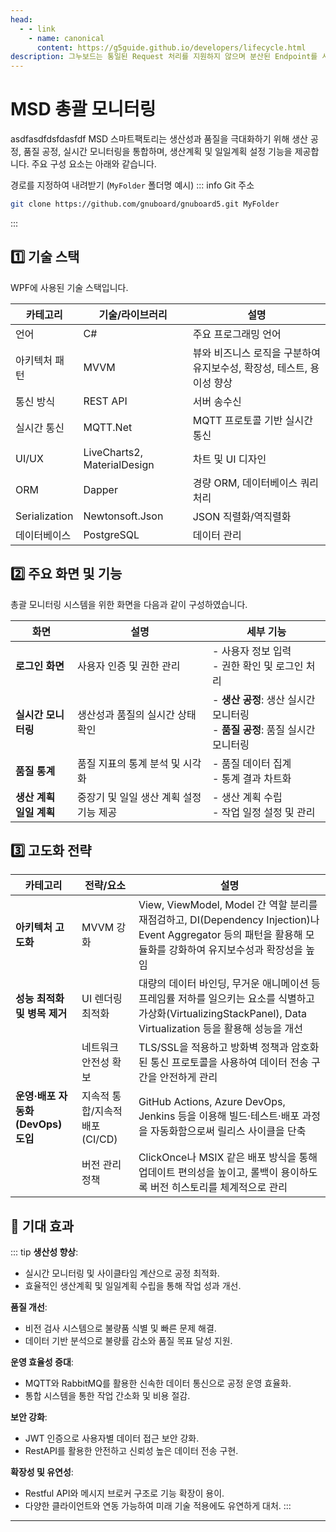 ```yaml
---
head:
  - - link
    - name: canonical
      content: https://g5guide.github.io/developers/lifecycle.html
description: 그누보드는 통일된 Request 처리를 지원하지 않으며 분산된 Endpoint를 사용한다. 요청에 따라 각자의 요청을 처리하고 대부분은 HTML로 응답한다. 대부분의 요청에 같은 초기화 로직이 실행되고 기능 확장을 위한 파일을 로드하므로 대부분의 요청에서 기능 확장을 적용할 수 있다.
---
```


# MSD 총괄 모니터링
asdfasdfdsfdasfdf
MSD 스마트팩토리는 생산성과 품질을 극대화하기 위해 생산 공정, 품질 공정, 실시간 모니터링을 통합하며, 생산계획 및 일일계획 설정 기능을 제공합니다. 주요 구성 요소는 아래와 같습니다.

경로를 지정하여 내려받기 (`MyFolder` 폴더명 예시)
::: info Git 주소
```bash
git clone https://github.com/gnuboard/gnuboard5.git MyFolder
```
::: 

 ## 1️⃣ 기술 스택

WPF에 사용된 기술 스택입니다.

| **카테고리**        | **기술/라이브러리**                         | **설명**                            |
|-----------------|----------------------------------------|----------------------------------------------|
| 언어            | C#                                    | 주요 프로그래밍 언어                          |
| 아키텍처 패턴    | MVVM                            | 뷰와 비즈니스 로직을 구분하여 유지보수성, 확장성, 테스트, 용이성 향상   |
| 통신 방식       | REST API                              | 서버 송수신                                   |
| 실시간 통신     | MQTT.Net                              | MQTT 프로토콜 기반 실시간 통신                |
| UI/UX           | LiveCharts2, MaterialDesign           | 차트 및 UI 디자인                             |
| ORM             | Dapper                                | 경량 ORM, 데이터베이스 쿼리 처리              |
| Serialization   | Newtonsoft.Json                       | JSON 직렬화/역직렬화                          |
| 데이터베이스    | PostgreSQL                            | 데이터 관리                                   |

## 2️⃣ 주요 화면 및 기능

총괄 모니터링 시스템을 위한 화면을 다음과 같이 구성하였습니다.

| 화면           | 설명                                   | 세부 기능                                      |
|----------------|--------------------------------------|-----------------------------------------------|
| **로그인 화면**  | 사용자 인증 및 권한 관리                 | - 사용자 정보 입력<br>- 권한 확인 및 로그인 처리 |
| **실시간 모니터링** | 생산성과 품질의 실시간 상태 확인          | - **생산 공정**: 생산 실시간 모니터링<br>- **품질 공정**: 품질 실시간 모니터링 |
| **품질 통계**     | 품질 지표의 통계 분석 및 시각화           | - 품질 데이터 집계<br>- 통계 결과 차트화         |
| **생산 계획 <br> 일일 계획** | 중장기 및 일일 생산 계획 설정 기능 제공     | - 생산 계획 수립<br>- 작업 일정 설정 및 관리      |



## 3️⃣ 고도화 전략
| **카테고리**                         | **전략/요소**                   |  **설명**                                                                                                                                                                                                                                 |
|--------------------------------------|---------------------------------|------------------------------------------------------------------------------------------------------------------------------------------------------------------------------------------------------------------------------------------|
| **아키텍처 고도화**                  | MVVM 강화                       | View, ViewModel, Model 간 역할 분리를 재점검하고, DI(Dependency Injection)나 Event Aggregator 등의 패턴을 활용해 모듈화를 강화하여 유지보수성과 확장성을 높임                                                                                  |
| **성능 최적화 및 병목 제거**         | UI 렌더링 최적화                | 대량의 데이터 바인딩, 무거운 애니메이션 등 프레임률 저하를 일으키는 요소를 식별하고 가상화(VirtualizingStackPanel), Data Virtualization 등을 활용해 성능을 개선                                                                                |
|                                      | 네트워크 안전성 확보            | TLS/SSL을 적용하고 방화벽 정책과 암호화된 통신 프로토콜을 사용하여 데이터 전송 구간을 안전하게 관리                                                                                                                                          |
| **운영·배포 자동화(DevOps) 도입**    | 지속적 통합/지속적 배포(CI/CD)  | GitHub Actions, Azure DevOps, Jenkins 등을 이용해 빌드·테스트·배포 과정을 자동화함으로써 릴리스 사이클을 단축                                                                                                                             |
|                                      | 버전 관리 정책                  | ClickOnce나 MSIX 같은 배포 방식을 통해 업데이트 편의성을 높이고, 롤백이 용이하도록 버전 히스토리를 체계적으로 관리                                                                                                                           |

## 🙂 기대 효과
::: tip 
**생산성 향상**:
   - 실시간 모니터링 및 사이클타임 계산으로 공정 최적화.
   - 효율적인 생산계획 및 일일계획 수립을 통해 작업 성과 개선.

**품질 개선**:
   - 비전 검사 시스템으로 불량품 식별 및 빠른 문제 해결.
   - 데이터 기반 분석으로 불량률 감소와 품질 목표 달성 지원.

**운영 효율성 증대**:
   - MQTT와 RabbitMQ를 활용한 신속한 데이터 통신으로 공정 운영 효율화.
   - 통합 시스템을 통한 작업 간소화 및 비용 절감.

**보안 강화**:
   - JWT 인증으로 사용자별 데이터 접근 보안 강화.
   - RestAPI를 활용한 안전하고 신뢰성 높은 데이터 전송 구현.

**확장성 및 유연성**:
   - Restful API와 메시지 브로커 구조로 기능 확장이 용이.
   - 다양한 클라이언트와 연동 가능하여 미래 기술 적용에도 유연하게 대처.
:::
---




